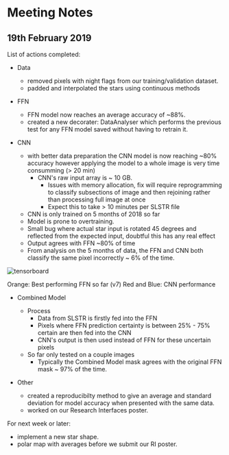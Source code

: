 # Meeting Notes

## 19th February 2019

List of actions completed:

- Data

  - removed pixels with night flags from our training/validation dataset.
  - padded and interpolated the stars using continuous methods

- FFN
  - FFN model now reaches an average accuracy of ~88%.
  - created a new decorater: DataAnalyser which performs the previous test for any FFN model saved without having to retrain it.

- CNN
  - with better data preparation the CNN model is now reaching ~80% accuracy however applying the model to a whole image is very time consumming (> 20 min)
    - CNN's raw input array is ~ 10 GB.
      - Issues with memory allocation, fix will require reprogramming to classify subsections of image and then rejoining rather than processing full image at once
      - Expect this to take > 10 minutes per SLSTR file
  - CNN is only trained on 5 months of 2018 so far
  - Model is prone to overtraining. 
  - Small bug where actual star input is rotated 45 degrees and reflected from the expected input, doubtful this has any real effect
  - Output agrees with FFN ~80% of time
  - From analysis on the 5 months of data, the FFN and CNN both classify the same pixel incorrectly ~ 6% of the time.

![tensorboard](http://www.hep.ph.ic.ac.uk/~trz15/tensorboard2.png)

Orange: Best performing FFN so far (v7)
Red and Blue: CNN performance

- Combined Model
  - Process
    - Data from SLSTR is firstly fed into the FFN
    - Pixels where FFN prediction certainty is between 25% - 75% certain are then fed into the CNN
    - CNN's output is then used instead of FFN for these uncertain pixels
  - So far only tested on a couple images
    - Typically the Combined Model mask agrees with the original FFN mask ~ 97% of the time.


- Other
  - created a reproducibilty method to give an average and standard deviation for model accuracy when presented with the same data.
  - worked on our Research Interfaces poster.


For next week or later:

- implement a new star shape.
- polar map with averages before we submit our RI poster.